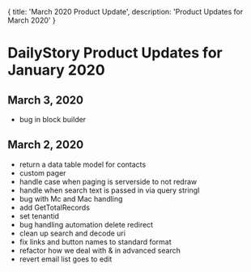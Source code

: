 {
	title: 'March 2020 Product Update',
	description: 'Product Updates for March 2020'
}
# DailyStory Product Updates for January 2020
## March 3, 2020
* bug in block builder

## March 2, 2020
* return a data table model for contacts
* custom pager
* handle case when paging is serverside to not redraw
* handle when search text is passed in via query stringI
* bug with Mc and Mac handling
* add GetTotalRecords
* set tenantid
* bug handling automation delete redirect
* clean up search and decode uri
* fix links and button names to standard format
* refactor how we deal with & in advanced search
* revert email list goes to edit
